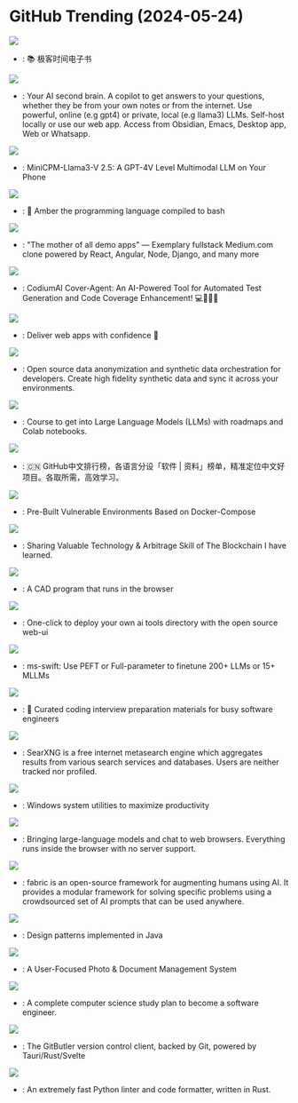 # GitHub Trending (2024-05-24)

![](https://img.shields.io/badge/none-New%201-green?style=flat-square&logo=appveyor)
- [](https://github.comundefined): 📚 极客时间电子书

![](https://img.shields.io/badge/Python-New%20436-green?style=flat-square&logo=appveyor)
- [](https://github.comundefined): Your AI second brain. A copilot to get answers to your questions, whether they be from your own notes or from the internet. Use powerful, online (e.g gpt4) or private, local (e.g llama3) LLMs. Self-host locally or use our web app. Access from Obsidian, Emacs, Desktop app, Web or Whatsapp.

![](https://img.shields.io/badge/Python-New%20345-green?style=flat-square&logo=appveyor)
- [](https://github.comundefined): MiniCPM-Llama3-V 2.5: A GPT-4V Level Multimodal LLM on Your Phone

![](https://img.shields.io/badge/Rust-New%20490-green?style=flat-square&logo=appveyor)
- [](https://github.comundefined): 💎 Amber the programming language compiled to bash

![](https://img.shields.io/badge/TypeScript-New%2087-green?style=flat-square&logo=appveyor)
- [](https://github.comundefined): "The mother of all demo apps" — Exemplary fullstack Medium.com clone powered by React, Angular, Node, Django, and many more

![](https://img.shields.io/badge/Python-New%201-green?style=flat-square&logo=appveyor)
- [](https://github.comundefined): CodiumAI Cover-Agent: An AI-Powered Tool for Automated Test Generation and Code Coverage Enhancement! 💻🤖🧪🐞

![](https://img.shields.io/badge/TypeScript-New%2030-green?style=flat-square&logo=appveyor)
- [](https://github.comundefined): Deliver web apps with confidence 🚀

![](https://img.shields.io/badge/TypeScript-New%20370-green?style=flat-square&logo=appveyor)
- [](https://github.comundefined): Open source data anonymization and synthetic data orchestration for developers. Create high fidelity synthetic data and sync it across your environments.

![](https://img.shields.io/badge/Jupyter%20Notebook-New%20927-green?style=flat-square&logo=appveyor)
- [](https://github.comundefined): Course to get into Large Language Models (LLMs) with roadmaps and Colab notebooks.

![](https://img.shields.io/badge/Java-New%20167-green?style=flat-square&logo=appveyor)
- [](https://github.comundefined): 🇨🇳 GitHub中文排行榜，各语言分设「软件 | 资料」榜单，精准定位中文好项目。各取所需，高效学习。

![](https://img.shields.io/badge/Dockerfile-New%2016-green?style=flat-square&logo=appveyor)
- [](https://github.comundefined): Pre-Built Vulnerable Environments Based on Docker-Compose

![](https://img.shields.io/badge/JavaScript-New%2019-green?style=flat-square&logo=appveyor)
- [](https://github.comundefined): Sharing Valuable Technology & Arbitrage Skill of The Blockchain I have learned.

![](https://img.shields.io/badge/Rust-New%20120-green?style=flat-square&logo=appveyor)
- [](https://github.comundefined): A CAD program that runs in the browser

![](https://img.shields.io/badge/TypeScript-New%2039-green?style=flat-square&logo=appveyor)
- [](https://github.comundefined): One-click to deploy your own ai tools directory with the open source web-ui

![](https://img.shields.io/badge/Python-New%206-green?style=flat-square&logo=appveyor)
- [](https://github.comundefined): ms-swift: Use PEFT or Full-parameter to finetune 200+ LLMs or 15+ MLLMs

![](https://img.shields.io/badge/TypeScript-New%20113-green?style=flat-square&logo=appveyor)
- [](https://github.comundefined): 💯 Curated coding interview preparation materials for busy software engineers

![](https://img.shields.io/badge/Python-New%20100-green?style=flat-square&logo=appveyor)
- [](https://github.comundefined): SearXNG is a free internet metasearch engine which aggregates results from various search services and databases. Users are neither tracked nor profiled.

![](https://img.shields.io/badge/C%23-New%20230-green?style=flat-square&logo=appveyor)
- [](https://github.comundefined): Windows system utilities to maximize productivity

![](https://img.shields.io/badge/TypeScript-New%20221-green?style=flat-square&logo=appveyor)
- [](https://github.comundefined): Bringing large-language models and chat to web browsers. Everything runs inside the browser with no server support.

![](https://img.shields.io/badge/Python-New%20128-green?style=flat-square&logo=appveyor)
- [](https://github.comundefined): fabric is an open-source framework for augmenting humans using AI. It provides a modular framework for solving specific problems using a crowdsourced set of AI prompts that can be used anywhere.

![](https://img.shields.io/badge/Java-New%2067-green?style=flat-square&logo=appveyor)
- [](https://github.comundefined): Design patterns implemented in Java

![](https://img.shields.io/badge/Python-New%2079-green?style=flat-square&logo=appveyor)
- [](https://github.comundefined): A User-Focused Photo & Document Management System

![](https://img.shields.io/badge/none-New%20279-green?style=flat-square&logo=appveyor)
- [](https://github.comundefined): A complete computer science study plan to become a software engineer.

![](https://img.shields.io/badge/TypeScript-New%20155-green?style=flat-square&logo=appveyor)
- [](https://github.comundefined): The GitButler version control client, backed by Git, powered by Tauri/Rust/Svelte

![](https://img.shields.io/badge/Rust-New%2072-green?style=flat-square&logo=appveyor)
- [](https://github.comundefined): An extremely fast Python linter and code formatter, written in Rust.

